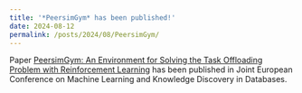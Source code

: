 ```yaml
---
title: '*PeersimGym* has been published!'
date: 2024-08-12
permalink: /posts/2024/08/PeersimGym/
---
```

Paper [PeersimGym: An Environment for Solving the Task Offloading Problem with Reinforcement Learning](/publication/2024-08-12-PeersimGym) has been published in Joint European Conference on Machine Learning and Knowledge Discovery in Databases.
